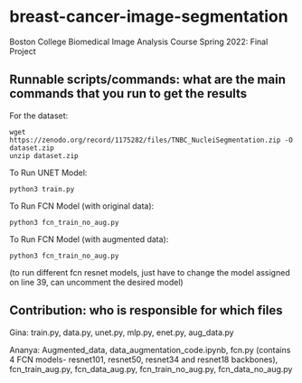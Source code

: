 # breast-cancer-image-segmentation
Boston College Biomedical Image Analysis Course Spring 2022: Final Project


## Runnable scripts/commands: what are the main commands that you run to get the results
For the dataset:

    wget https://zenodo.org/record/1175282/files/TNBC_NucleiSegmentation.zip -O dataset.zip
    unzip dataset.zip
    
To Run UNET Model:
    
    python3 train.py
    
To Run FCN Model (with original data):
    
    python3 fcn_train_no_aug.py
    
To Run FCN Model (with augmented data):
    
    python3 fcn_train_no_aug.py
    
(to run different fcn resnet models, just have to change the model assigned on line 39, can uncomment the desired model)

## Contribution: who is responsible for which files
Gina: train.py, data.py, unet.py, mlp.py, enet.py, aug_data.py

Ananya: Augmented_data, data_augmentation_code.ipynb, fcn.py (contains 4 FCN models- resnet101, resnet50, resnet34 and resnet18 backbones), fcn_train_aug.py, fcn_data_aug.py, fcn_train_no_aug.py, fcn_data_no_aug.py
